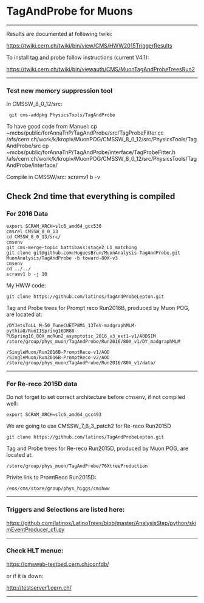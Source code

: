 # TagAndProbe for Muons

******

Results are documented at following twiki:

https://twiki.cern.ch/twiki/bin/view/CMS/HWW2015TriggerResults

To install tag and probe follow instructions (current V4.1):

https://twiki.cern.ch/twiki/bin/viewauth/CMS/MuonTagAndProbeTreesRun2


----

### Test new memory suppression tool
In CMSSW_8_0_12/src:
 
     git cms-addpkg PhysicsTools/TagAndProbe

To have good code from Manuel:
     cp ~mcbs/public/forAnnaTnP/TagAndProbe/src/TagProbeFitter.cc /afs/cern.ch/work/k/kropiv/MuonPOG/CMSSW_8_0_12/src/PhysicsTools/TagAndProbe/src
     cp ~mcbs/public/forAnnaTnP/TagAndProbe/interface/TagProbeFitter.h /afs/cern.ch/work/k/kropiv/MuonPOG/CMSSW_8_0_12/src/PhysicsTools/TagAndProbe/interface/

Compile in CMSSW/src:
     scramv1 b -v

Check 2nd time that everything is compiled
----- 
### For 2016 Data

    export SCRAM_ARCH=slc6_amd64_gcc530
    cmsrel CMSSW_8_0_13
    cd CMSSW_8_0_13/src/
    cmsenv
    git cms-merge-topic battibass:stage2_L1_matching
    git clone git@github.com:HuguesBrun/MuonAnalysis-TagAndProbe.git  MuonAnalysis/TagAndProbe -b toward-80X-v3
    cmsenv
    cd ../../
    scramv1 b -j 10


My HWW code:

    git clone https://github.com/latinos/TagAndProbeLepton.git

Tag and Probe trees for Prompt reco Run2016B, produced by Muon POG, are located at:

    /DYJetsToLL_M-50_TuneCUETP8M1_13TeV-madgraphMLM-pythia8/RunIISpring16DR80-PUSpring16_80X_mcRun2_asymptotic_2016_v3_ext1-v1/AODSIM 
    /store/group/phys_muon/TagAndProbe/Run2016/80X_v1/DY_madgraphMLM

    /SingleMuon/Run2016B-PromptReco-v1/AOD
    /SingleMuon/Run2016B-PromptReco-v2/AOD
    /store/group/phys_muon/TagAndProbe/Run2016/80X_v1/data/

-----
### For Re-reco 2015D data

Do not forget to set correct architecture before cmsenv, if not compiled well:

    export SCRAM_ARCH=slc6_amd64_gcc493

We are going to use CMSSW_7_6_3_patch2 for Re-reco Run2015D 

    git clone https://github.com/latinos/TagAndProbeLepton.git


Tag and Probe trees for Re-reco Run2015D, produced by Muon POG, are located at:

    /store/group/phys_muon/TagAndProbe/76XtreeProduction


Privite link to PromtReco Run2015D: 

    /eos/cms/store/group/phys_higgs/cmshww

******

### Triggers and Selections are listed here:

https://github.com/latinos/LatinoTrees/blob/master/AnalysisStep/python/skimEventProducer_cfi.py

******

### Check HLT menue:

https://cmsweb-testbed.cern.ch/confdb/

or if it is down:

http://testserver1.cern.ch/

******
